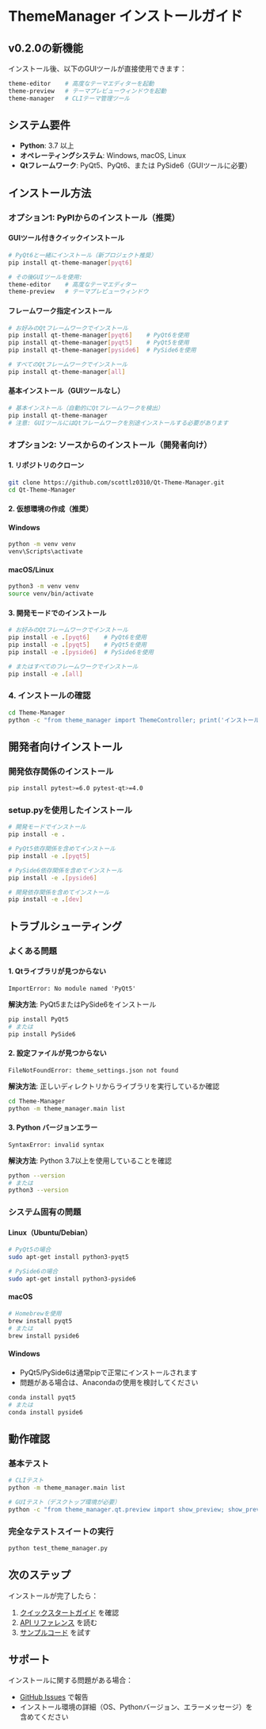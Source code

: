 # ThemeManager インストールガイド

## v0.2.0の新機能

インストール後、以下のGUIツールが直接使用できます：

```bash
theme-editor    # 高度なテーマエディターを起動
theme-preview   # テーマプレビューウィンドウを起動
theme-manager   # CLIテーマ管理ツール
```

## システム要件

- **Python**: 3.7 以上
- **オペレーティングシステム**: Windows, macOS, Linux
- **Qtフレームワーク**: PyQt5、PyQt6、または PySide6（GUIツールに必要）

## インストール方法

### オプション1: PyPIからのインストール（推奨）

#### GUIツール付きクイックインストール
```bash
# PyQt6と一緒にインストール（新プロジェクト推奨）
pip install qt-theme-manager[pyqt6]

# その後GUIツールを使用:
theme-editor    # 高度なテーマエディター
theme-preview   # テーマプレビューウィンドウ
```

#### フレームワーク指定インストール
```bash
# お好みのQtフレームワークでインストール
pip install qt-theme-manager[pyqt6]    # PyQt6を使用
pip install qt-theme-manager[pyqt5]    # PyQt5を使用
pip install qt-theme-manager[pyside6]  # PySide6を使用

# すべてのQtフレームワークでインストール
pip install qt-theme-manager[all]
```

#### 基本インストール（GUIツールなし）
```bash
# 基本インストール（自動的にQtフレームワークを検出）
pip install qt-theme-manager
# 注意: GUIツールにはQtフレームワークを別途インストールする必要があります
```

### オプション2: ソースからのインストール（開発者向け）

#### 1. リポジトリのクローン

```bash
git clone https://github.com/scottlz0310/Qt-Theme-Manager.git
cd Qt-Theme-Manager
```

#### 2. 仮想環境の作成（推奨）

#### Windows
```bash
python -m venv venv
venv\Scripts\activate
```

#### macOS/Linux
```bash
python3 -m venv venv
source venv/bin/activate
```

#### 3. 開発モードでのインストール

```bash
# お好みのQtフレームワークでインストール
pip install -e .[pyqt6]    # PyQt6を使用
pip install -e .[pyqt5]    # PyQt5を使用
pip install -e .[pyside6]  # PySide6を使用

# またはすべてのフレームワークでインストール
pip install -e .[all]
```

### 4. インストールの確認

```bash
cd Theme-Manager
python -c "from theme_manager import ThemeController; print('インストール成功')"
```

## 開発者向けインストール

### 開発依存関係のインストール

```bash
pip install pytest>=6.0 pytest-qt>=4.0
```

### setup.pyを使用したインストール

```bash
# 開発モードでインストール
pip install -e .

# PyQt5依存関係を含めてインストール
pip install -e .[pyqt5]

# PySide6依存関係を含めてインストール
pip install -e .[pyside6]

# 開発依存関係を含めてインストール
pip install -e .[dev]
```

## トラブルシューティング

### よくある問題

#### 1. Qtライブラリが見つからない
```
ImportError: No module named 'PyQt5'
```

**解決方法**: PyQt5またはPySide6をインストール
```bash
pip install PyQt5
# または
pip install PySide6
```

#### 2. 設定ファイルが見つからない
```
FileNotFoundError: theme_settings.json not found
```

**解決方法**: 正しいディレクトリからライブラリを実行しているか確認
```bash
cd Theme-Manager
python -m theme_manager.main list
```

#### 3. Python バージョンエラー
```
SyntaxError: invalid syntax
```

**解決方法**: Python 3.7以上を使用していることを確認
```bash
python --version
# または
python3 --version
```

### システム固有の問題

#### Linux（Ubuntu/Debian）
```bash
# PyQt5の場合
sudo apt-get install python3-pyqt5

# PySide6の場合
sudo apt-get install python3-pyside6
```

#### macOS
```bash
# Homebrewを使用
brew install pyqt5
# または
brew install pyside6
```

#### Windows
- PyQt5/PySide6は通常pipで正常にインストールされます
- 問題がある場合は、Anacondaの使用を検討してください

```bash
conda install pyqt5
# または
conda install pyside6
```

## 動作確認

### 基本テスト
```bash
# CLIテスト
python -m theme_manager.main list

# GUIテスト（デスクトップ環境が必要）
python -c "from theme_manager.qt.preview import show_preview; show_preview()"
```

### 完全なテストスイートの実行
```bash
python test_theme_manager.py
```

## 次のステップ

インストールが完了したら：

1. [クイックスタートガイド](README_ja.md#クイックスタート) を確認
2. [API リファレンス](README_ja.md#api-リファレンス) を読む
3. [サンプルコード](examples/) を試す

## サポート

インストールに関する問題がある場合：
- [GitHub Issues](https://github.com/scottlz0310/Theme-Manager/issues) で報告
- インストール環境の詳細（OS、Pythonバージョン、エラーメッセージ）を含めてください
